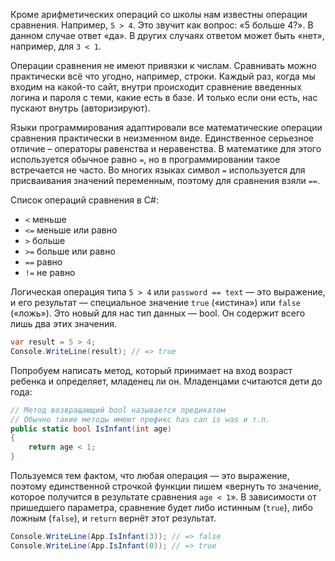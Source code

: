 
Кроме арифметических операций со школы нам известны операции сравнения. Например, `5 > 4`. Это звучит как вопрос: «5 больше 4?». В данном случае ответ «да». В других случаях ответом может быть «нет», например, для `3 < 1`.

Операции сравнения не имеют привязки к числам. Сравнивать можно практически всё что угодно, например, строки. Каждый раз, когда мы входим на какой-то сайт, внутри происходит сравнение введенных логина и пароля с теми, какие есть в базе. И только если они есть, нас пускают внутрь (авторизируют).

Языки программирования адаптировали все математические операции сравнения практически в неизменном виде. Единственное серьезное отличие – операторы равенства и неравенства. В математике для этого используется обычное равно `=`, но в программировании такое встречается не часто. Во многих языках символ `=` используется для присваивания значений переменным, поэтому для сравнения взяли `==`.

Список операций сравнения в C#:

* `<` меньше
* `<=` меньше или равно
* `>` больше
* `>=` больше или равно
* `==` равно
* `!=` не равно

Логическая операция типа `5 > 4` или `password == text` — это выражение, и его результат — специальное значение `true` («истина») или `false` («ложь»). Это новый для нас тип данных — bool. Он содержит всего лишь два этих значения.

```cs
var result = 5 > 4;
Console.WriteLine(result); // => true
```

Попробуем написать метод, который принимает на вход возраст ребенка и определяет, младенец ли он. Младенцами считаются дети до года:

```cs
// Метод возвращающий bool называется предикатом
// Обычно такие методы имеют префикс has can is was и т.п.
public static bool IsInfant(int age)
{
    return age < 1;
}
```

Пользуемся тем фактом, что любая операция — это выражение, поэтому единственной строчкой функции пишем «вернуть то значение, которое получится в результате сравнения `age < 1`». В зависимости от пришедшего параметра, сравнение будет либо истинным (`true`), либо ложным (`false`), и `return` вернёт этот результат.

```cs
Console.WriteLine(App.IsInfant(3)); // => false
Console.WriteLine(App.IsInfant(0)); // => true
```
